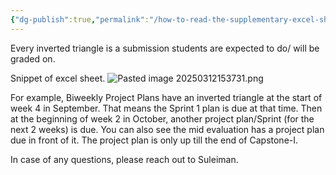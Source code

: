 ```yaml
---
{"dg-publish":true,"permalink":"/how-to-read-the-supplementary-excel-sheet/"}
---
```


Every inverted triangle is a submission students are expected to do/ will be graded on.

Snippet of excel sheet.
![Pasted image 20250312153731.png](/img/user/Pasted%20image%2020250312153731.png)

For example, Biweekly Project Plans have an inverted triangle at the start of week 4 in September. That means the Sprint 1 plan is due at that time. Then at the beginning of week 2 in October, another project plan/Sprint (for the next 2 weeks) is due.
You can also see the mid evaluation has a project plan due in front of it. The project plan is only up till the end of Capstone-I.

In case of any questions, please reach out to Suleiman.